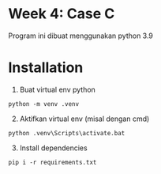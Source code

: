 # Week 4: Case C
Program ini dibuat menggunakan python 3.9

# Installation

1. Buat virtual env python
```
python -m venv .venv
```
2. Aktifkan virtual env (misal dengan cmd)
```
python .venv\Scripts\activate.bat
```
3. Install dependencies
```
pip i -r requirements.txt
```